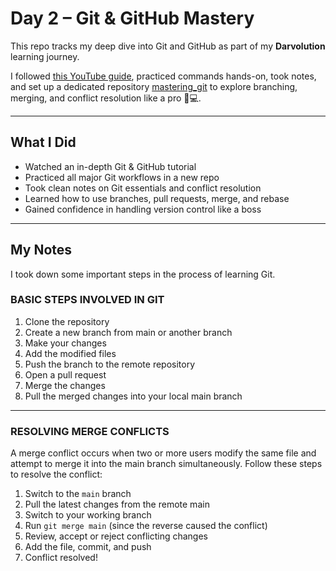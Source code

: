 # Day 2 – Git & GitHub Mastery

This repo tracks my deep dive into Git and GitHub as part of my **Darvolution** learning journey. 

I followed [this YouTube guide](https://youtu.be/S7XpTAnSDL4?si=LSAqEi_IW3e5VDxT), practiced commands hands-on, took notes, and set up a dedicated repository [mastering_git](https://github.com/DART-0050/mastering_git) to explore branching, merging, and conflict resolution like a pro 🧠💻.

---

## What I Did

- Watched an in-depth Git & GitHub tutorial
- Practiced all major Git workflows in a new repo
- Took clean notes on Git essentials and conflict resolution
- Learned how to use branches, pull requests, merge, and rebase
- Gained confidence in handling version control like a boss

---

## My Notes

I took down some important steps in the process of learning Git.

### BASIC STEPS INVOLVED IN GIT

1. Clone the repository  
2. Create a new branch from main or another branch  
3. Make your changes  
4. Add the modified files  
5. Push the branch to the remote repository  
6. Open a pull request  
7. Merge the changes  
8. Pull the merged changes into your local main branch  

---

### RESOLVING MERGE CONFLICTS

A merge conflict occurs when two or more users modify the same file and attempt to merge it into the main branch simultaneously. Follow these steps to resolve the conflict:

1. Switch to the `main` branch  
2. Pull the latest changes from the remote main  
3. Switch to your working branch  
4. Run `git merge main` (since the reverse caused the conflict)  
5. Review, accept or reject conflicting changes  
6. Add the file, commit, and push  
7. Conflict resolved!  
